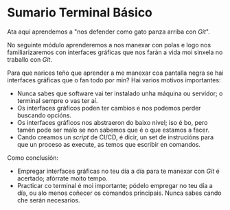 # Sumario Terminal Básico

Ata aquí aprendemos a "nos defender como gato panza arriba con *Git*".

No seguinte módulo aprenderemos a nos manexar con polas e logo nos familiarizaremos con interfaces gráficas que nos farán a vida moi sinxela no traballo con *Git*.

Para que narices teño que aprender a me manexar coa pantalla negra se hai interfaces gráficas que o fan todo por min? Hai varios motivos importantes:

- Nunca sabes que software vai ter instalado unha máquina ou servidor; o terminal sempre o vas ter aí.
- Os interfaces gráficos poden ter cambios e nos podemos perder buscando opcións.
- Os interfaces gráficos nos abstraeron do baixo nivel; iso é bo, pero tamén pode ser malo se non sabemos que é o que estamos a facer.
- Cando creamos un *script* de CI/CD, é dicir, un set de instrucións para que un proceso as execute, as temos que escribir en comandos.

Como conclusión:

- Empregar interfaces gráficas no teu día a día para te manexar con *Git* é acertado; afórrate moito tempo.
- Practicar co terminal é moi importante; pódelo empregar no teu día a día, ou alo menos coñecer os comandos principais. Nunca sabes cando che serán necesarios.
